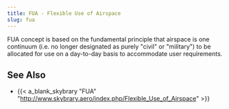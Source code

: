 ```yaml
---
title: FUA - Flexible Use of Airspace
slug: fua
---
```


FUA concept is based on the fundamental principle that airspace is one
continuum (i.e. no longer designated as purely "civil" or "military")
to be allocated for use on a day-to-day basis to accommodate
user requirements.


## See Also

* {{< a_blank_skybrary "FUA" "http://www.skybrary.aero/index.php/Flexible_Use_of_Airspace" >}}
